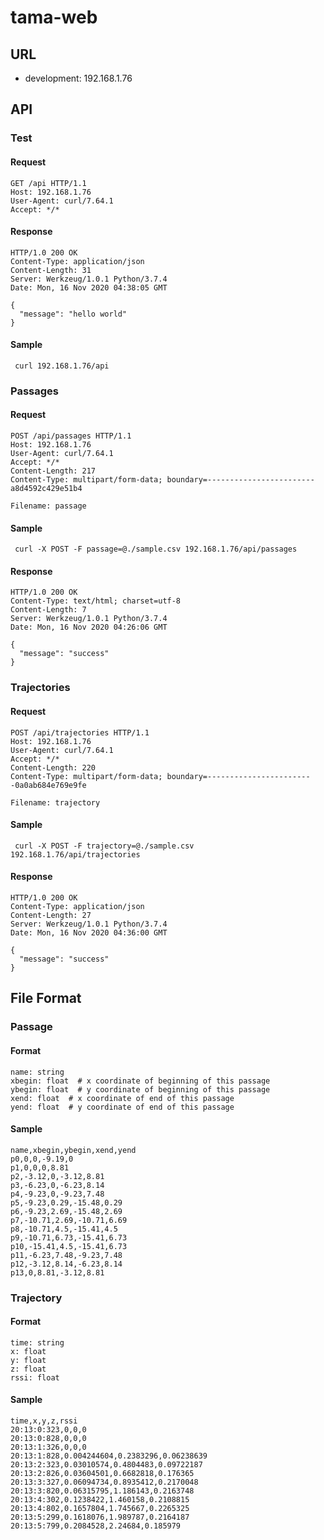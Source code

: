 # tama-web
## URL
- development: 192.168.1.76

## API
### Test
#### Request
```
GET /api HTTP/1.1
Host: 192.168.1.76
User-Agent: curl/7.64.1
Accept: */*
```

#### Response
```
HTTP/1.0 200 OK
Content-Type: application/json
Content-Length: 31
Server: Werkzeug/1.0.1 Python/3.7.4
Date: Mon, 16 Nov 2020 04:38:05 GMT

{
  "message": "hello world"
}
```

#### Sample
```
 curl 192.168.1.76/api
```

### Passages
#### Request
```
POST /api/passages HTTP/1.1
Host: 192.168.1.76
User-Agent: curl/7.64.1
Accept: */*
Content-Length: 217
Content-Type: multipart/form-data; boundary=------------------------a8d4592c429e51b4

Filename: passage
```

#### Sample
```
 curl -X POST -F passage=@./sample.csv 192.168.1.76/api/passages
```

#### Response
```
HTTP/1.0 200 OK
Content-Type: text/html; charset=utf-8
Content-Length: 7
Server: Werkzeug/1.0.1 Python/3.7.4
Date: Mon, 16 Nov 2020 04:26:06 GMT

{
  "message": "success"
}
```

### Trajectories
#### Request
```
POST /api/trajectories HTTP/1.1
Host: 192.168.1.76
User-Agent: curl/7.64.1
Accept: */*
Content-Length: 220
Content-Type: multipart/form-data; boundary=------------------------0a0ab684e769e9fe

Filename: trajectory
```

#### Sample
```
 curl -X POST -F trajectory=@./sample.csv 192.168.1.76/api/trajectories
```

#### Response
```
HTTP/1.0 200 OK
Content-Type: application/json
Content-Length: 27
Server: Werkzeug/1.0.1 Python/3.7.4
Date: Mon, 16 Nov 2020 04:36:00 GMT

{
  "message": "success"
}
```

## File Format
### Passage
#### Format
```
name: string
xbegin: float  # x coordinate of beginning of this passage 
ybegin: float  # y coordinate of beginning of this passage
xend: float  # x coordinate of end of this passage
yend: float  # y coordinate of end of this passage
```

#### Sample
```
name,xbegin,ybegin,xend,yend
p0,0,0,-9.19,0
p1,0,0,0,8.81
p2,-3.12,0,-3.12,8.81
p3,-6.23,0,-6.23,8.14
p4,-9.23,0,-9.23,7.48
p5,-9.23,0.29,-15.48,0.29
p6,-9.23,2.69,-15.48,2.69
p7,-10.71,2.69,-10.71,6.69
p8,-10.71,4.5,-15.41,4.5
p9,-10.71,6.73,-15.41,6.73
p10,-15.41,4.5,-15.41,6.73
p11,-6.23,7.48,-9.23,7.48
p12,-3.12,8.14,-6.23,8.14
p13,0,8.81,-3.12,8.81
```

### Trajectory
#### Format
```
time: string
x: float
y: float
z: float
rssi: float
```

#### Sample
```
time,x,y,z,rssi
20:13:0:323,0,0,0
20:13:0:828,0,0,0
20:13:1:326,0,0,0
20:13:1:828,0.004244604,0.2383296,0.06238639
20:13:2:323,0.03010574,0.4804483,0.09722187
20:13:2:826,0.03604501,0.6682818,0.176365
20:13:3:327,0.06094734,0.8935412,0.2170048
20:13:3:820,0.06315795,1.186143,0.2163748
20:13:4:302,0.1238422,1.460158,0.2108815
20:13:4:802,0.1657804,1.745667,0.2265325
20:13:5:299,0.1618076,1.989787,0.2164187
20:13:5:799,0.2084528,2.24684,0.185979
```
